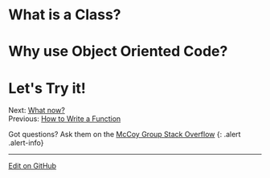 # What is a Class?

# Why use Object Oriented Code?

# Let's Try it!


<span class="text-muted">Next:</span>
 [What now?](WhatNow.md)<br/>
<span class="text-muted">Previous:</span>
 [How to Write a Function](HowToWriteAFunction.md)<br/>

Got questions? Ask them on the [McCoy Group Stack Overflow](https://stackoverflow.com/c/mccoygroup/questions/ask)
{: .alert .alert-info}

---
[Edit on GitHub <i class="fab fa-github" aria-hidden="true"></i>](https://github.com/McCoyGroup/References/edit/gh-pages/McCoy%20Group%20Code%20Academy/GettingStarted/FunctionsToClasses.md)
